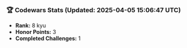 ### 🏆 Codewars Stats (Updated: 2025-04-05 15:06:47 UTC)

- **Rank:** 8 kyu
- **Honor Points:** 3
- **Completed Challenges:** 1
